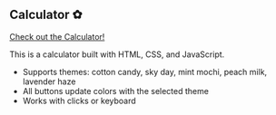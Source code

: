 ## Calculator ✿

[Check out the Calculator!](https://sandali45.github.io/Calc/)
 
This is a  calculator built with HTML, CSS, and JavaScript.  

- Supports themes: cotton candy, sky day, mint mochi, peach milk, lavender haze  
- All buttons update colors with the selected theme  
- Works with clicks or keyboard  
